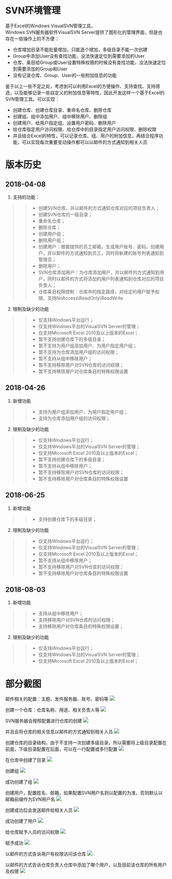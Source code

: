 SVN环境管理
=====
基于Excel的Windows VisualSVN管理工具。  
Windows SVN服务器软件VisualSVN Server提供了图形化的管理界面，但是也存在一些操作上的不方便：
+ 仓库增加目录不能批量增加，只能逐个增加，多级目录不能一次创建
+ Group中添加User没有查找功能，没法快速定位到需要添加的User
+ 仓库、条目给Group或User设置特殊权限的时候没有查找功能，没法快速定位到需要添加的Group和User
+ 没有记录仓库、Group、User的一些附加信息的功能

鉴于以上一些不足之处，考虑到可以利用Excel的方便操作、支持查找、支持筛选，以及能够记录一些自定义的附加信息等特性，因此开发这样一个基于Excel的SVN管理工具。可以实现：
+ 创建仓库、创建仓库目录、重命名仓库、删除仓库
+ 创建组、组中添加用户、组中移除用户、删除组
+ 创建用户、给用户指定组、设置用户密码、删除用户
+ 给仓库指定用户访问权限、给仓库中的目录指定用户访问权限、删除权限
+ 并且结合Excel的特性，可以记录仓库、组、用户的附加信息，再结合程序功能，可以实现每次重要变动操作都可以以邮件的方式通知到相关人员

# 版本历史
## 2018-04-08
1. 支持的功能：
>>+ 创建SVN仓库，并以邮件的方式通知仓库对应的项目负责人；
>>+ 创建SVN仓库的一级目录；
>>+ 重命名仓库；
>>+ 删除仓库；
>>+ 创建用户组；
>>+ 删除用户组；
>>+ 创建用户：根据提供的员工邮箱，生成用户账号、密码，创建用户，并以邮件的方式通知到员工，同时将新建的账号列表通知到管理员；
>>+ 删除用户；
>>+ SVN仓库添加用户：为仓库添加用户，并以邮件的方式通知到用户，同时以邮件的方式将添加的用户列表通知到仓库对应的项目负责人；
>>+ 仓库条目权限控制：仓库中的指定路径，对给定的用户赋予权限，支持NoAccess\ReadOnly\ReadWrite

2. 限制及缺少的功能
>>+ 仅支持Windows平台运行；
>>+ 仅支持Windows平台的VisualSVN Server的管理；
>>+ 仅支持Microsoft Excel 2010及以上版本的Excel；
>>+ 暂不支持创建仓库下的多级目录；
>>+ 暂不支持为用户组添加用户、为用户指定用户组；
>>+ 暂不支持为仓库添加用户组的访问权限；
>>+ 暂不支持从组中移除用户；
>>+ 暂不支持移除用户对SVN仓库的访问权限；
>>+ 暂不支持移除用户对仓库条目的特殊权限设置


## 2018-04-26
1. 新增功能
>>+ 支持为用户组添加用户、为用户指定用户组；
>>+ 支持为仓库添加用户组的访问权限；

2. 限制及缺少的功能
>>+ 仅支持Windows平台运行；
>>+ 仅支持Windows平台的VisualSVN Server的管理；
>>+ 仅支持Microsoft Excel 2010及以上版本的Excel；
>>+ 暂不支持创建仓库下的多级目录；
>>+ 暂不支持从组中移除用户；
>>+ 暂不支持移除用户对SVN仓库的访问权限；
>>+ 暂不支持移除用户对仓库条目的特殊权限设置


## 2018-06-25
1. 新增功能
>>+ 支持创建仓库下的多级目录；

2. 限制及缺少的功能
>>+ 仅支持Windows平台运行；
>>+ 仅支持Windows平台的VisualSVN Server的管理；
>>+ 仅支持Microsoft Excel 2010及以上版本的Excel；
>>+ 暂不支持从组中移除用户；
>>+ 暂不支持移除用户对SVN仓库的访问权限；
>>+ 暂不支持移除用户对仓库条目的特殊权限设置


## 2018-08-03
1. 新增功能
>>+ 支持从组中移除用户；
>>+ 支持移除用户对SVN仓库的访问权限；
>>+ 支持移除用户对仓库条目的特殊权限设置；

2. 限制及缺少的功能
>>+ 仅支持Windows平台运行；
>>+ 仅支持Windows平台的VisualSVN Server的管理；
>>+ 仅支持Microsoft Excel 2010及以上版本的Excel；

# 部分截图
邮件相关的配置：主题、发件服务器、账号、密码等
![](https://github.com/hy-wux/SVNManagementAddIns/raw/master/images/001.png)  

创建一个仓库：仓库名称、用途、相关负责人等
![](https://github.com/hy-wux/SVNManagementAddIns/raw/master/images/002.png)  

SVN服务器会按照配置进行仓库的创建
![](https://github.com/hy-wux/SVNManagementAddIns/raw/master/images/003.png)  

并且会将仓库的相关信息以邮件的方式通知到相关人员
![](https://github.com/hy-wux/SVNManagementAddIns/raw/master/images/004.png)  

创建仓库的目录结构，由于不支持一次创建多级目录，所以需要将上级目录配置在前面，下级目录配置在后面，可以在一行配置或多行配置
![](https://github.com/hy-wux/SVNManagementAddIns/raw/master/images/005.png)  

在仓库中创建了目录
![](https://github.com/hy-wux/SVNManagementAddIns/raw/master/images/006.png)  

创建组
![](https://github.com/hy-wux/SVNManagementAddIns/raw/master/images/007.png)  

成功创建了组
![](https://github.com/hy-wux/SVNManagementAddIns/raw/master/images/008.png)  

创建用户，配置姓名、邮箱，如果配置SVN用户名则以配置的为准，否则默认以邮箱前缀作为SVN用户名
![](https://github.com/hy-wux/SVNManagementAddIns/raw/master/images/009.png)  

创建成功后会发送邮件给相关人员
![](https://github.com/hy-wux/SVNManagementAddIns/raw/master/images/010.png)  

成功创建了用户
![](https://github.com/hy-wux/SVNManagementAddIns/raw/master/images/011.png)  

给仓库赋予人员的访问权限
![](https://github.com/hy-wux/SVNManagementAddIns/raw/master/images/012.png)  

赋予成功
![](https://github.com/hy-wux/SVNManagementAddIns/raw/master/images/013.png)  

以邮件的方式告诉用户有权限访问该仓库
![](https://github.com/hy-wux/SVNManagementAddIns/raw/master/images/014.png)  

以邮件的方式告诉仓库负责人仓库中添加了哪个用户，以及目前该仓库的所有用户及权限
![](https://github.com/hy-wux/SVNManagementAddIns/raw/master/images/015.png)  